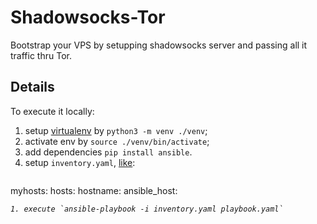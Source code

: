 # Shadowsocks-Tor

Bootstrap your VPS by setupping shadowsocks server and passing all it traffic thru Tor.

## Details

To execute it locally:
1. setup [virtualenv](https://virtualenv.pypa.io/en/latest/) by `python3 -m venv ./venv`;
1. activate env by `source ./venv/bin/activate`;
1. add dependencies `pip install ansible`.
1. setup `inventory.yaml`, [like](https://docs.ansible.com/ansible/latest/getting_started/get_started_inventory.html#inventories-in-ini-or-yaml-format):
   ```
myhosts:
  hosts:
    hostname:
      ansible_host: <address of host>
   ```
1. execute `ansible-playbook -i inventory.yaml playbook.yaml`
